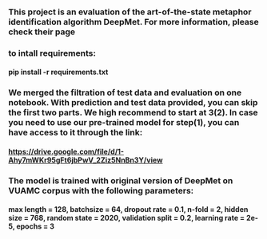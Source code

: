 ### This project is an evaluation of the art-of-the-state metaphor identification algorithm DeepMet. For more information, please check their page
### to intall requirements:
#### pip install -r requirements.txt
### We merged the filtration of test data and evaluation on one notebook. With prediction and test data provided, you can skip the first two parts. We high recommend to start at 3(2). In case you need to use our pre-trained model for step(1), you can have access to it through the link:
#### https://drive.google.com/file/d/1-Ahy7mWKr95gFt6jbPwV_2Ziz5NnBn3Y/view
### The model is trained with original version of DeepMet on VUAMC corpus with the following parameters:
#### max length = 128, batchsize = 64, dropout rate = 0.1, n-fold = 2, hidden size = 768, random state = 2020, validation split = 0.2, learning rate = 2e-5, epochs = 3
